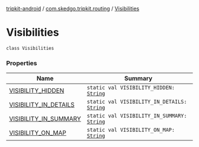 [tripkit-android](../../index.md) / [com.skedgo.tripkit.routing](../index.md) / [Visibilities](./index.md)

# Visibilities

`class Visibilities`

### Properties

| Name | Summary |
|---|---|
| [VISIBILITY_HIDDEN](-v-i-s-i-b-i-l-i-t-y_-h-i-d-d-e-n.md) | `static val VISIBILITY_HIDDEN: `[`String`](https://kotlinlang.org/api/latest/jvm/stdlib/kotlin/-string/index.html) |
| [VISIBILITY_IN_DETAILS](-v-i-s-i-b-i-l-i-t-y_-i-n_-d-e-t-a-i-l-s.md) | `static val VISIBILITY_IN_DETAILS: `[`String`](https://kotlinlang.org/api/latest/jvm/stdlib/kotlin/-string/index.html) |
| [VISIBILITY_IN_SUMMARY](-v-i-s-i-b-i-l-i-t-y_-i-n_-s-u-m-m-a-r-y.md) | `static val VISIBILITY_IN_SUMMARY: `[`String`](https://kotlinlang.org/api/latest/jvm/stdlib/kotlin/-string/index.html) |
| [VISIBILITY_ON_MAP](-v-i-s-i-b-i-l-i-t-y_-o-n_-m-a-p.md) | `static val VISIBILITY_ON_MAP: `[`String`](https://kotlinlang.org/api/latest/jvm/stdlib/kotlin/-string/index.html) |
